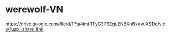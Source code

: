 # werewolf-VN

https://drive.google.com/file/d/1Pja4imtRTyG3l16ZgLENBXn6xVvuXSDc/view?usp=share_link
